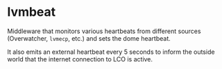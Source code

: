 # lvmbeat

Middleware that monitors various heartbeats from different sources (Overwatcher, `lvmecp`, etc.) and sets the dome heartbeat.

It also emits an external heartbeat every 5 seconds to inform the outside world that the internet connection to LCO is active.
